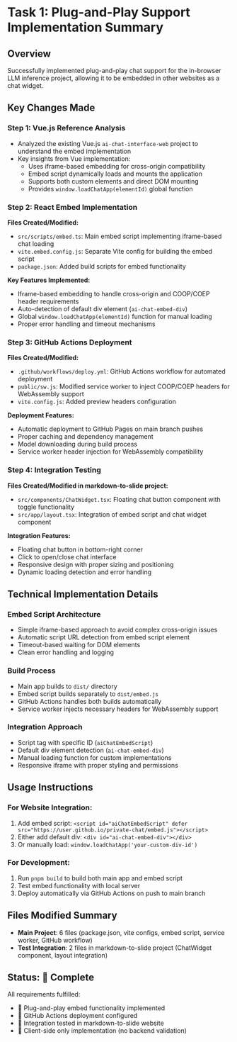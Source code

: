 # Task 1: Plug-and-Play Support Implementation Summary

## Overview
Successfully implemented plug-and-play chat support for the in-browser LLM inference project, allowing it to be embedded in other websites as a chat widget.

## Key Changes Made

### Step 1: Vue.js Reference Analysis
- Analyzed the existing Vue.js `ai-chat-interface-web` project to understand the embed implementation
- Key insights from Vue implementation:
  - Uses iframe-based embedding for cross-origin compatibility
  - Embed script dynamically loads and mounts the application
  - Supports both custom elements and direct DOM mounting
  - Provides `window.loadChatApp(elementId)` global function

### Step 2: React Embed Implementation
**Files Created/Modified:**
- `src/scripts/embed.ts`: Main embed script implementing iframe-based chat loading
- `vite.embed.config.js`: Separate Vite config for building the embed script
- `package.json`: Added build scripts for embed functionality

**Key Features Implemented:**
- Iframe-based embedding to handle cross-origin and COOP/COEP header requirements
- Auto-detection of default div element (`ai-chat-embed-div`)
- Global `window.loadChatApp(elementId)` function for manual loading
- Proper error handling and timeout mechanisms

### Step 3: GitHub Actions Deployment
**Files Created/Modified:**
- `.github/workflows/deploy.yml`: GitHub Actions workflow for automated deployment
- `public/sw.js`: Modified service worker to inject COOP/COEP headers for WebAssembly support
- `vite.config.js`: Added preview headers configuration

**Deployment Features:**
- Automatic deployment to GitHub Pages on main branch pushes
- Proper caching and dependency management
- Model downloading during build process
- Service worker header injection for WebAssembly compatibility

### Step 4: Integration Testing
**Files Created/Modified in markdown-to-slide project:**
- `src/components/ChatWidget.tsx`: Floating chat button component with toggle functionality
- `src/app/layout.tsx`: Integration of embed script and chat widget component

**Integration Features:**
- Floating chat button in bottom-right corner
- Click to open/close chat interface
- Responsive design with proper sizing and positioning
- Dynamic loading detection and error handling

## Technical Implementation Details

### Embed Script Architecture
- Simple iframe-based approach to avoid complex cross-origin issues
- Automatic script URL detection from embed script element
- Timeout-based waiting for DOM elements
- Clean error handling and logging

### Build Process
- Main app builds to `dist/` directory
- Embed script builds separately to `dist/embed.js`
- GitHub Actions handles both builds automatically
- Service worker injects necessary headers for WebAssembly support

### Integration Approach
- Script tag with specific ID (`aiChatEmbedScript`)
- Default div element detection (`ai-chat-embed-div`)
- Manual loading function for custom implementations
- Responsive iframe with proper styling and permissions

## Usage Instructions

### For Website Integration:
1. Add embed script: `<script id="aiChatEmbedScript" defer src="https://user.github.io/private-chat/embed.js"></script>`
2. Either add default div: `<div id="ai-chat-embed-div"></div>`
3. Or manually load: `window.loadChatApp('your-custom-div-id')`

### For Development:
1. Run `pnpm build` to build both main app and embed script
2. Test embed functionality with local server
3. Deploy automatically via GitHub Actions on push to main branch

## Files Modified Summary
- **Main Project**: 6 files (package.json, vite configs, embed script, service worker, GitHub workflow)
- **Test Integration**: 2 files in markdown-to-slide project (ChatWidget component, layout integration)

## Status:  Complete
All requirements fulfilled:
-  Plug-and-play embed functionality implemented
-  GitHub Actions deployment configured  
-  Integration tested in markdown-to-slide website
-  Client-side only implementation (no backend validation)